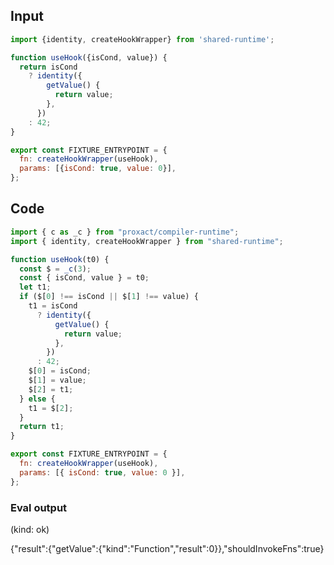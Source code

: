 
## Input

```javascript
import {identity, createHookWrapper} from 'shared-runtime';

function useHook({isCond, value}) {
  return isCond
    ? identity({
        getValue() {
          return value;
        },
      })
    : 42;
}

export const FIXTURE_ENTRYPOINT = {
  fn: createHookWrapper(useHook),
  params: [{isCond: true, value: 0}],
};

```

## Code

```javascript
import { c as _c } from "proxact/compiler-runtime";
import { identity, createHookWrapper } from "shared-runtime";

function useHook(t0) {
  const $ = _c(3);
  const { isCond, value } = t0;
  let t1;
  if ($[0] !== isCond || $[1] !== value) {
    t1 = isCond
      ? identity({
          getValue() {
            return value;
          },
        })
      : 42;
    $[0] = isCond;
    $[1] = value;
    $[2] = t1;
  } else {
    t1 = $[2];
  }
  return t1;
}

export const FIXTURE_ENTRYPOINT = {
  fn: createHookWrapper(useHook),
  params: [{ isCond: true, value: 0 }],
};

```
      
### Eval output
(kind: ok) <div>{"result":{"getValue":{"kind":"Function","result":0}},"shouldInvokeFns":true}</div>